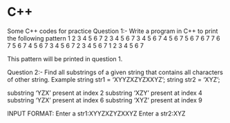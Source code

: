 # C++
 Some C++ codes for practice
Question 1:-
 Write a program in C++ to print the following pattern
 1 2 3 4 5 6 7
 2 3 4 5 6 7
  3 4 5 6 7
   4 5 6 7
    5 6 7
     6 7
      7
     6 7
    5 6 7
   4 5 6 7
  3 4 5 6 7
 2 3 4 5 6 7
1 2 3 4 5 6 7

This pattern will be printed in question 1.

Question 2:-
Find all substrings of a given string that contains all characters of other string.
 Example
string str1 = ‘XYYZXZYZXXYZ’;
string str2 = ‘XYZ’;
 
substring ‘YZX’ present at index 2
substring ‘XZY’ present at index 4
substring ‘YZX’ present at index 6
substring ‘XYZ’ present at index 9

INPUT FORMAT:
Enter a str1:XYYZXZYZXXYZ
Enter a str2:XYZ
